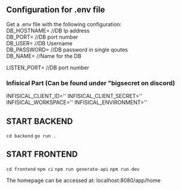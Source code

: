 ## Configuration for .env file
Get a .env file with the following configuration: <br>
DB_HOSTNAME= //DB Ip address <br>
DB_PORT= //DB port number <br>
DB_USER= //DB Username <br>
DB_PASSWORD= //DB password in single qoutes <br>
DB_NAME= //Name for the DB

LISTEN_PORT= //DB port number

### Infisical Part (Can be found under "bigsecret on discord)
INFISICAL_CLIENT_ID=''
INFISICAL_CLIENT_SECRET=''
INFISICAL_WORKSPACE=''
INFISICAL_ENVIRONMENT=''

## START BACKEND

`cd backend`
`go run .`

## START FRONTEND
`cd frontend`
`npm ci`
`npm run generate-api`
`npm run dev`

 The homepage can be accessed at: localhost:8080/app/home
